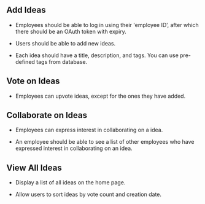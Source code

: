 ## Add Ideas

- Employees should be able to log in using their 'employee ID’, after which there should be an OAuth token with expiry.

- Users should be able to add new ideas.

- Each idea should have a title, description, and tags. You can use pre-defined tags from database.


## Vote on Ideas

- Employees can upvote ideas, except for the ones they have added.

## Collaborate on Ideas

- Employees can express interest in collaborating on a idea.

- An employee should be able to see a list of other employees who have expressed interest in collaborating on an idea.

## View All Ideas

- Display a list of all ideas on the home page.

- Allow users to sort ideas by vote count and creation date.